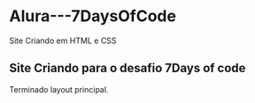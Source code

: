 # Alura---7DaysOfCode
Site Criando em HTML e CSS


## Site Criando para o desafio 7Days of code

Terminado layout principal.
